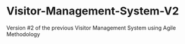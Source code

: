 # Visitor-Management-System-V2
Version #2 of the previous Visitor Management System using Agile Methodology
